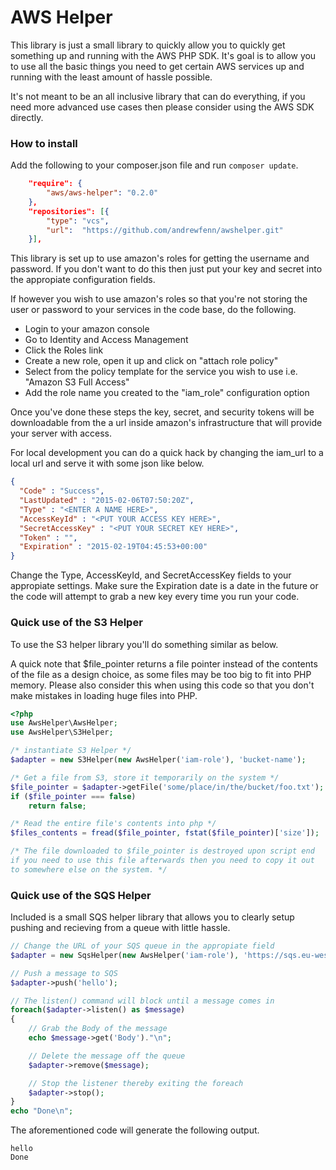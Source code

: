 # AWS Helper

This library is just a small library to quickly allow you to quickly
get something up and running with the AWS PHP SDK. It's goal is to
allow you to use all the basic things you need to get certain AWS
services up and running with the least amount of hassle possible.

It's not meant to be an all inclusive library that can do everything,
if you need more advanced use cases then please consider using the AWS
SDK directly.

### How to install

Add the following to your composer.json file and run ```composer update```.

```json
    "require": {
        "aws/aws-helper": "0.2.0"
    },
    "repositories": [{
        "type": "vcs",
        "url":  "https://github.com/andrewfenn/awshelper.git"
    }],
```

This library is set up to use amazon's roles for getting the username and
password. If you don't want to do this then just put your key and secret into
the appropiate configuration fields.

If however you wish to use amazon's roles so that you're not storing the user
or password to your services in the code base, do the following.

* Login to your amazon console
* Go to Identity and Access Management
* Click the Roles link
* Create a new role, open it up and click on "attach role policy"
* Select from the policy template for the service you wish to use
i.e. "Amazon S3 Full Access"
* Add the role name you created to the "iam_role" configuration option

Once you've done these steps the key, secret, and security tokens will be
downloadable from the a url inside amazon's infrastructure that will provide
your server with access.

For local development you can do a quick hack by changing the iam_url to
a local url and serve it with some json like below.

```json
{
  "Code" : "Success",
  "LastUpdated" : "2015-02-06T07:50:20Z",
  "Type" : "<ENTER A NAME HERE>",
  "AccessKeyId" : "<PUT YOUR ACCESS KEY HERE>",
  "SecretAccessKey" : "<PUT YOUR SECRET KEY HERE>",
  "Token" : "",
  "Expiration" : "2015-02-19T04:45:53+00:00"
}

```

Change the Type, AccessKeyId, and SecretAccessKey fields to your appropiate
settings. Make sure the Expiration date is a date in the future or the code
will attempt to grab a new key every time you run your code.


### Quick use of the S3 Helper

To use the S3 helper library you'll do something similar as below.

A quick note that $file_pointer returns a file pointer instead of the contents
of the file as a design choice, as some files may be too big to fit into PHP
memory. Please also consider this when using this code so that you don't make
mistakes in loading huge files into PHP.

```php
<?php
use AwsHelper\AwsHelper;
use AwsHelper\S3Helper;

/* instantiate S3 Helper */
$adapter = new S3Helper(new AwsHelper('iam-role'), 'bucket-name');

/* Get a file from S3, store it temporarily on the system */
$file_pointer = $adapter->getFile('some/place/in/the/bucket/foo.txt');
if ($file_pointer === false)
    return false;

/* Read the entire file's contents into php */
$files_contents = fread($file_pointer, fstat($file_pointer)['size']);

/* The file downloaded to $file_pointer is destroyed upon script end
if you need to use this file afterwards then you need to copy it out
to somewhere else on the system. */
```

### Quick use of the SQS Helper

Included is a small SQS helper library that allows you to clearly setup
pushing and recieving from a queue with little hassle.


```php
// Change the URL of your SQS queue in the appropiate field
$adapter = new SqsHelper(new AwsHelper('iam-role'), 'https://sqs.eu-west-1.amazonaws.com/****/queue-name-here');

// Push a message to SQS
$adapter->push('hello');

// The listen() command will block until a message comes in
foreach($adapter->listen() as $message)
{
    // Grab the Body of the message
    echo $message->get('Body')."\n";

    // Delete the message off the queue
    $adapter->remove($message);

    // Stop the listener thereby exiting the foreach
    $adapter->stop();
}
echo "Done\n";
```

The aforementioned code will generate the following output.

```shell
hello
Done
```
